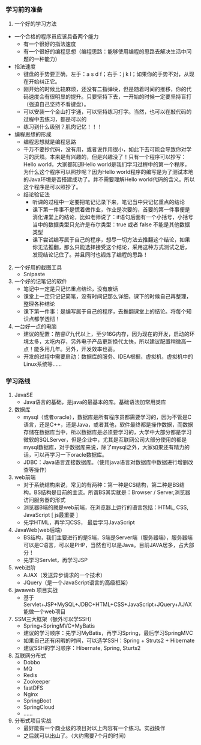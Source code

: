 ### 学习前的准备

1. 一个好的学习方法

+ 一个合格的程序员应该具备两个能力
  + 有一个很好的指法速度
  + 有一个很好的编程思想（编程思路：能够使用编程的思路去解决生活中问题的一种能力）
+ 指法速度
  + 键盘的手势要正确，左手：a s d f；右手：j k l；如果你的手势不对，从现在开始纠正它。
  + 刚开始的时候比较麻烦，还没有二指弹块，但是随着时间的推移，你的代码速度会有很明显的提升。只要坚持下去，一开始的时候一定要坚持盲打（强迫自己坚持不看键盘）。
  + 可以安装一个金山打字通，可以坚持练习打字。当然，也可以在敲代码的过程中去练习，都是可以的
  + 练习到什么级别？肌肉记忆！！！
+ 编程思想的形成
  + 编程思想就是编程思路
  + 千万不要抄代码，没有用，或者说作用很小，如此下去可能会导致你对学习的厌烦。本来是有兴趣的，但是兴趣没了！只有一个程序可以抄写：Hello world，大家都知道Hello world是我们学习过程中的第一个程序，为什么这个程序可以照抄呢？因为Hello world程序的编写是为了测试本地的Java环境是否搭建成功了。并不需要理解Hello world代码的含义。所以这个程序是可以照抄了。
  + 结论验证法
    + 听课的过程中一定要把笔记记录下来，笔记当中只记忆重点的结论
    + 课下第一件事不是慌着做作业，作业是次要的，首要的第一件事便是消化课堂上的结论，比如老师说了：if语句后面有一个小括号，小括号当中的数据类型只允许是布尔类型：true 或者 false 不能是其他数据类型
    + 课下尝试编写属于自己的程序，想尽一切方法去推翻这个结论，如果你无法推翻，那么只能选择接受这个结论，采用这种方式测试之后，发现结论记住了。并且同时也锻炼了编程的思路！

2. 一个好用的截图工具
   + Snipaste
3. 一个好的记笔记的软件
   + 笔记中一定是只记忆重点结论，没有废话
   + 课堂上一定只记记简笔，没有时间记那么详细，课下的时候自己再整理，整理各种结论
   + 课下第一件事：是编写属于自己的程序，去推翻课堂上的结论。将每个知识点都学透彻！
4. 一台好一点的电脑
   + 建议的配置：酷睿i7九代以上，至少16G内存，因为现在的开发，启动的环境太多，太吃内存，另外电子产品更新换代太快，所以建议配置稍微高一点！能多用几年。另外，开发效率也高。
   + 开发的过程中需要启动：数据库的服务、IDEA根据，虚拟机，虚拟机中的Linux系统等......

### 学习路线

1. JavaSE
   + Java语言的基础，是java的最基本的库。基础语法加常用类库
2. 数据库
   + mysql（或者oracle），数据库是所有程序员都需要学习的，因为不管是C语言，还是C++，还是Java，或者其他，软件最终都是操作数据，而数据存储在数据库当中，所以数据库是必须要学习的，大学中大部分都是学习微软的SQLServer，但是企业中，尤其是互联网公司大部分使用的都是mysql数据库，对于数据库来说，除了mysql之外，大家如果还有精力的话，可以再学习一下oracle数据库。
   + JDBC：Java语言连接数据库。（使用java语言对数据库中数据进行增删改查等操作）
3. web前端
   + 对于系统结构来说，常见的有两种：第一种是CS结构，第二种是BS结构。BS结构是目前的主流。所谓BS其实就是：Browser / Server,浏览器访问服务器的形式
   + 浏览器B端的就是web前端，在浏览器上运行的语言包括：HTML, CSS, JavaScript [ js最重要 ]
   + 先学HTML，再学习CSS， 最后学习JavaScript
4. JavaWeb(web后端)
   + BS结构，我们主要进行的是S端，S端是Server端（服务器端），服务器端可以是C语言，可以是PHP，当然也可以是Java。目前JAVA居多，占大部分！
   + 先学习Servlet，再学习JSP
5. web进阶
   + AJAX（发送异步请求的一个技术）
   + JQuery（是一个JavaScript语言的高级框架）
6. javaweb 项目实战
   + 基于Servlet+JSP+MySQL+JDBC+HTML+CSS+JavaScript+JQuery+AJAX能做一个web项目
7. SSM三大框架（额外可以学SSH）
   + Spring+SpringMVC+MyBatis
   + 建议的学习顺序：先学习MyBatis，再学习Spring，最后学习SpringMVC
   + 如果自己还有闲暇的时间，可以选学SSH：Spring + Struts2 + Hibernate
   + 建议SSH的学习顺序：Hibernate, Spring, Sturts2
8. 互联网分布式
   + Dobbo
   + MQ
   + Redis
   + Zookeeper
   + fastDFS
   + Nginx
   + SpringBoot
   + SpringCloud
   + ......
9. 分布式项目实战
   + 最好能有一个商业级的项目对以上内容有一个练习。实战操作
   + 之后就可以出山了。（大约需要7个月的时间）

